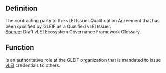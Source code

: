 ## Definition
The contracting party to the vLEI Issuer Qualification Agreement that has been qualified by GLEIF as a Qualified vLEI Issuer.\
[Source](https://www.gleif.org/vlei/introducing-the-vlei-ecosystem-governance-framework/2022-02-07_verifiable-lei-vlei-ecosystem-governance-framework-glossary-draft-publication_v0.9-draft.pdf): Draft vLEI Ecosystem Governance Framework Glossary.

## Function
Is an authoritative role at the GLEIF organization that is mandated to issue [vLEI](vLEI) credentials to others.